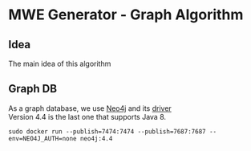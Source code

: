 # MWE Generator - Graph Algorithm

## Idea

The main idea of this algorithm

## Graph DB

As a graph database, we use [Neo4j](https://neo4j.com/) and its [driver](https://github.com/neo4j/neo4j-java-driver)  
Version 4.4 is the last one that supports Java 8.

```
sudo docker run --publish=7474:7474 --publish=7687:7687 --env=NEO4J_AUTH=none neo4j:4.4
```
